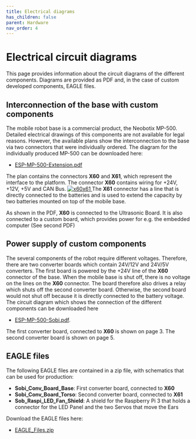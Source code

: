 ```yaml
---
title: Electrical diagrams
has_children: false
parent: Hardware
nav_order: 4
---
```


# Electrical circuit diagrams
This page provides information about the circuit diagrams of the different components. Diagrams are provided as PDF and, in the case of custom developed components, EAGLE files.

## Interconnection of the base with custom components
The mobile robot base is a commercial product, the Neobotix MP-500. Detailed electrical drawings of this components are not available for legal reasons. However, the available plans show the interconnection to the base via two connectors that were individually ordered.
The diagram for the individually produced MP-500 can be downloaded here:

- [ESP-MP-500-Extension.pdf](/Sobi/download/ESP-MP-500-Extension.pdf)

The plan contains the connectors **X60** and **X61**, which represent the interface to the platform. The connector **X60** contains wiring for +24V, +12V, +5V and CAN Bus.
[ ![x60x61](/Sobi/images/X60X61.png) ](/Sobi/images/X60X61.png)
The **X61** connector has a line that is directly connected to the batteries and is used to extend the capacity by two batteries mounted on top of the mobile base.

As shown in the PDF, **X60** is connected to the Ultrasonic Board. It is also connected to a custom board, which provides power for e.g. the embedded computer (See second PDF)

## Power supply of custom components
The several components of the robot require different voltages. Therefore, there are two converter boards which contain 24V/12V and 24V/5V converters. The first board is powered by the +24V line of the **X60** connector of the base. When the mobile base is shut off, there is no voltage on the lines on the **X60** connector. The board therefore also drives a relay which shuts off the second converter board. Otherwise, the second board would not shut off because it is directly connected to the battery voltage.
The circuit diagram which shows the connection of the different components can be downloaded here

- [ESP-MP-500-Sobi.pdf](/Sobi/download/ESP-Sobi.pdf).

The first converter board, connected to **X60** is shown on page 3. The second converter board is shown on page 5.

## EAGLE files
The following EAGLE files are contained in a zip file, with schematics that can be used for production:
- **Sobi_Conv_Board_Base**: First converter board, connected to **X60**
- **Sobi_Conv_Board_Torso**: Second converter board, connected to **X61**
- **Sob_Raspi_LED_Fan_Shield**: A shield for the Raspberry Pi 3 that holds a connector for the LED Panel and the two Servos that move the Ears

Download the EAGLE files here:

- [EAGLE_Files.zip](/Sobi/download/EAGLE_Files.zip)
